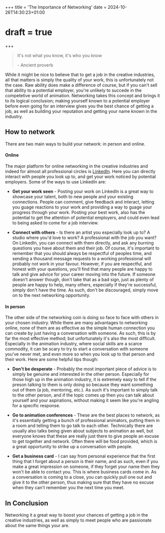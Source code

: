 +++
title = 'The Importance of Networking'
date = 2024-10-26T14:30:23+01:00
# draft = true
+++


> It's not what you know, it's who you know
>
> \- Ancient proverb

While it might be nice to believe that to get a job in the creative industries, all that matters is simply the quality of your work, this is unfortunately not the case. Raw ability does make a difference of course, but if you can't sell that ability to a potential employer, you're unlikely to succede in the competetive world of animation. 
Networking takes this concept and brings it to its logical conclusion; making yourself known to a potential employer before even going for an interview gives you the best chance of getting a job, as well as building your reputation and getting your name known in the industry.

## How to network

There are two main ways to build your network: in person and online.

#### Online

The major platform for online networking in the creative industries and indeed for almost all professional circles is [LinkedIn](https://www.linkedin.com/). Here you can directly interact with people you look up to, and get your work noticed by potential employers. Some of the ways to use LinkedIn are:

- **Get your work seen** - Posting your work on LinkedIn is a great way to showcase your talent, both to new people and your existing connections. People can comment, give feedback and interact, letting you guage reactions to your work and providing a way to guage your progress through your work. Posting your best work, also has the potential to get the attention of potential employers, and could even lead to being asked to come for a job interview.

- **Connect with others** - Is there an artist you especially look up to? A studio where you'd love to work? A professional with the job you want? On LinkedIn, you can connect with them directly, and ask any burning questions you have about them and their job. Of course, it's important to remember that you should always be respectful of peoples time, and sending a thousand message requests to a working professional will probably not work in your favour. However, if you are respectful, and honest with your questions, you'll find that many people are happy to talk and give advice for your career moving into the future. If someone doesn't answer though, don't take that as a bad sign, just as plenty of people are happy to help, many others, especially if they're successful, simply don't have the time. As such, don't be discouraged, simply move on to the next networking opportunity.

#### In person

The other side of the networking coin is doing so face to face with others in your chosen industry. While there are many advantages to networking online, none of them are as effective as the simple human connection you can create by just having a conversation with someone. As such, this is by far the most effective method; but unfortunately it's also the most difficult. Especially in the animation industry, where social skills are a scarce commodity, it can be scary to try to start a conversation with someone you've never met, and even more so when you look up to that person and their work. Here are some helpful tips though:

- **Don't be desperate** - Probably the most important piece of advice is to simply be genuine and interested in the other person. Especially for those high up in the animation industry, it is extremely easy to tell if the preson talking to them is only doing so because they want something out of them (a job, mentoring, etc.). As such it's important to simply talk to the other person, and if the topic comes up then you can talk about yourself and your aspirations, without making it seem like you're angling for a specific response.

- **Go to animation conferences** - These are the best places to network, as it's essentially getting a bunch of professional animators, putting them in a room and telling them to go talk to each other. Technically there are usually also talks being given about subjects to animation as well, but everyone knows that these are really just there to give people an excuse to get together and network. Often there will be food provided, which is a great opportunity to strike up a conversation with people.

- **Get a business card** - I can say from personal experience that the first thing that I forget about a person is their name, and as such, even if you make a great impression on someone, if they forget your name then they won't be able to contact you. This is where business cards come in. As a conversation is coming to a close, you can quickly pull one out and give it to the other person, thus making sure that they have no excuse when they can't remember you the next time you meet.

## In Conclusion

Networking it a great way to boost your chances of getting a job in the creative industries, as well as simply to meet people who are passionate about the same things your are.